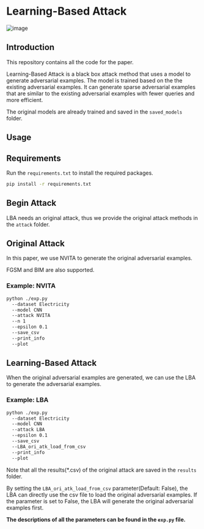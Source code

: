 # Learning-Based Attack
![image](./picture/LBA_adversarial_attack_framework.png)

## Introduction
This repository contains all the code for the paper.

Learning-Based Attack is a black box attack method that uses a model to generate adversarial examples. 
The model is trained based on the the existing adversarial examples.
It can generate sparse adversarial examples that are similar to the existing adversarial examples with fewer queries and more efficient.

The original models are already trained and saved in the ```saved_models``` folder.

## Usage
## Requirements
Run the ```requirements.txt``` to install the required packages.
```bash
pip install -r requirements.txt
```

## Begin Attack
LBA needs an original attack, thus we provide the original attack methods in the ```attack``` folder.

## Original Attack
In this paper, we use NVITA to generate the original adversarial examples.

FGSM and BIM are also supported.
### Example: NVITA
```bash
python ./exp.py 
  --dataset Electricity
  --model CNN
  --attack NVITA
  --n 1
  --epsilon 0.1
  --save_csv
  --print_info
  --plot
```

## Learning-Based Attack
When the original adversarial examples are generated, we can use the LBA to generate the adversarial examples.

### Example: LBA
```bash
python ./exp.py 
  --dataset Electricity
  --model CNN
  --attack LBA
  --epsilon 0.1
  --save_csv
  --LBA_ori_atk_load_from_csv
  --print_info
  --plot
```

Note that all the results(*.csv) of the original attack are saved in the ```results``` folder.

By setting the ```LBA_ori_atk_load_from_csv``` parameter(Default: False),
the LBA can directly use the csv file to load the original adversarial examples.
If the parameter is set to False, the LBA will generate the original adversarial examples first.

**The descriptions of all the parameters can be found in the ```exp.py``` file.**